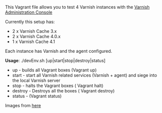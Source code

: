 This Vagrant file allows you to test 4 Varnish instances  with the [Varnish Administration Console](https://www.varnish-software.com/product/varnish-administration-console-0)

Currently this setup has:

- 2 x Varnish Cache 3.x
- 2 x Varnish Cache 4.0.x
- 1 x Varnish Cache 4.1
 
Each instance has Varnish and the agent configured.


**Usage**: ./devEnv.sh [up|start|stop|destroy|status]

- up - builds all Vagrant boxes (Vagrant up)
- start - start all Varnish related services (Varnish + agent) and siege into the local Varnish server
- stop - halts the Vagrant boxes ( Vagrant halt)
- destroy - Destroys all the boxes ( Vagrant destroy)
- status - (Vagrant status)


Images from [here](http://images.varnish-software.com)
